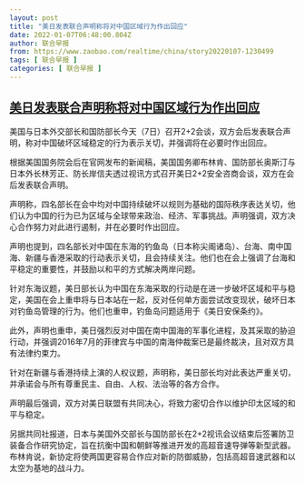 ```yaml
---
layout: post
title: "美日发表联合声明称将对中国区域行为作出回应"
date: 2022-01-07T06:48:00.804Z
author: 联合早报
from: https://www.zaobao.com/realtime/china/story20220107-1230499
tags: [ 联合早报 ]
categories: [ 联合早报 ]
---
```

<!--1641558600000-->
[美日发表联合声明称将对中国区域行为作出回应](https://www.zaobao.com/realtime/china/story20220107-1230499)
------

<div>
<p>美国与日本外交部长和国防部长今天（7日）召开2+2会谈，双方会后发表联合声明，称对中国破坏区域稳定的行为表示关切，并强调将在必要时作出回应。</p><p>根据美国国务院会后在官网发布的新闻稿，美国国务卿布林肯、国防部长奥斯汀与日本外长林芳正、防长岸信夫透过视讯方式召开美日2+2安全咨商会谈，双方在会后发表联合声明。</p><p>声明称，四名部长在会中均对中国持续破坏以规则为基础的国际秩序表达关切，他们认为中国的行为已为区域与全球带来政治、经济、军事挑战。声明强调，双方决心合作努力对此进行遏制，并在必要时作出回应。</p><section id="imu"><div id="dfp-ad-imu1">        </div></section><p>声明也提到，四名部长对中国在东海的钓鱼岛（日本称尖阁诸岛）、台海、南中国海、新疆与香港采取的行动表示关切，且会持续关注。他们也在会上强调了台海和平稳定的重要性，并鼓励以和平的方式解决两岸问题。</p><p>针对东海议题，美日部长认为中国在东海采取的行动是在进一步破坏区域和平与稳定，美国在会上重申将与日本站在一起，反对任何单方面尝试改变现状，破坏日本对钓鱼岛管理的行为。他们也重申，钓鱼岛问题适用于《美日安保条约》。</p><p>此外，声明也重申，美日强烈反对中国在南中国海的军事化进程，及其采取的胁迫行动，并强调2016年7月的菲律宾与中国的南海仲裁案已是最终裁决，且对双方具有法律约束力。</p><div id="innity-in-post"></div><div id="dfp-ad-midarticlespecial">        </div><p>针对在新疆与香港持续上演的人权议题，声明称，美日部长均对此表达严重关切，并承诺会与所有尊重民主、自由、人权、法治等的各方合作。</p><p>声明最后强调，双方对美日联盟有共同决心，将致力密切合作以维护印太区域的和平与稳定。</p><p>另据共同社报道，日本与美国外交部长与国防部长在2+2视讯会议结束后签署防卫装备合作研究协定，旨在抗衡中国和朝鲜等推进开发的高超音速导弹等新型武器。布林肯说，新协定将使两国更容易合作应对新的防御威胁，包括高超音速武器和以太空为基地的战斗力。</p>      <div class="cx_paywall_placeholder" id="sph_cdp_40"></div>
</div>
